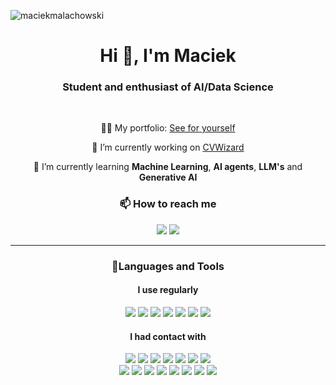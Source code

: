 <p align="left"> <img src="https://komarev.com/ghpvc/?username=maciekmalachowski&label=Profile%20views&color=0e75b6&style=flat" alt="maciekmalachowski" /> </p>

<h1 align="center">Hi 👋, I'm Maciek</h1>
<h3 align="center">Student and enthusiast of AI/Data Science</h3>
<br>
<p align="center"> 👨‍💻 My portfolio: <a href="https://maciekmalachowski.pl">See for yourself</a> </p>

<p align="center"> 🔭 I’m currently working on <a href="https://github.com/maciekmalachowski/CVWizard">CVWizard</a></p>

<p align="center"> 🌱 I’m currently learning <b>Machine Learning</b>, <b>AI agents</b>, <b>LLM's</b> and <b>Generative AI</b>  </p>

<h3 align="center">📫 How to reach me</h3>
<p align="center">
<a href="mailto:maciejmalachowski1@gmail.com" target="_blank"><img src="https://img.shields.io/badge/gmail-%23DD0031.svg?&style=for-the-badge&logo=gmail&logoColor=white"/></a>
<a href="https://www.linkedin.com/in/maciej-małachowski-749577228" target="_blank"><img src="https://img.shields.io/badge/LinkedIn-0077B5?style=for-the-badge&logo=linkedin&logoColor=white"/></a>

<hr>

<h3 align="center">🧰Languages and Tools</h3>
<h4 align="center">I use regularly</h4>
<p align="center">
<img src="https://img.shields.io/badge/Python-FFD43B?style=for-the-badge&logo=python&logoColor=blue" /> 
<img src="https://img.shields.io/badge/GitHub-100000?style=for-the-badge&logo=github&logoColor=white"/>
<img src="https://img.shields.io/badge/GIT-E44C30?style=for-the-badge&logo=git&logoColor=white"/>
<img src="https://img.shields.io/badge/scikit_learn-F7931E?style=for-the-badge&logo=scikit-learn&logoColor=white"/>
<img src="https://img.shields.io/badge/Tailwind_CSS-38B2AC?style=for-the-badge&logo=tailwind-css&logoColor=white"/>
<img src="https://img.shields.io/badge/ChatGPT-74aa9c?style=for-the-badge&logo=openai&logoColor=white"/>
<img src="https://img.shields.io/badge/Pandas-2C2D72?style=for-the-badge&logo=pandas&logoColor=white"/>

  
</p>
<h4 align="center">I had contact with</h4>
<p align="center">  
<img src="https://img.shields.io/badge/HTML5-E34F26?style=for-the-badge&logo=html5&logoColor=white"/>
<img src="https://img.shields.io/badge/CSS3-1572B6?style=for-the-badge&logo=css3&logoColor=white"/>
<img src="https://img.shields.io/badge/JavaScript-323330?style=for-the-badge&logo=javascript&logoColor=F7DF1E"/>
<img src="https://img.shields.io/badge/PHP-777BB4?style=for-the-badge&logo=php&logoColor=white"/>
<img src="https://img.shields.io/badge/React-20232A?style=for-the-badge&logo=react&logoColor=61DAFB"/>
<img src="https://img.shields.io/badge/PyTorch-EE4C2C?style=for-the-badge&logo=pytorch&logoColor=white"/>
<img src="https://img.shields.io/badge/TypeScript-007ACC?style=for-the-badge&logo=typescript&logoColor=white"/>
<br>
<img src="https://img.shields.io/badge/Streamlit-FF4B4B?style=for-the-badge&logo=Streamlit&logoColor=white"/>
<img src="https://img.shields.io/badge/next%20js-000000?style=for-the-badge&logo=nextdotjs&logoColor=white"/>
<img src="https://img.shields.io/badge/Django-092E20?style=for-the-badge&logo=django&logoColor=green"/>
<img src="https://img.shields.io/badge/MySQL-005C84?style=for-the-badge&logo=mysql&logoColor=white"/>
<img src="https://img.shields.io/badge/Netlify-00C7B7?style=for-the-badge&logo=netlify&logoColor=white"/>
<img src="https://img.shields.io/badge/langchain-1C3C3C?style=for-the-badge&logo=langchain&logoColor=white"/>
<img src="https://img.shields.io/badge/Docker-2CA5E0?style=for-the-badge&logo=docker&logoColor=white"/>
<img src="https://img.shields.io/badge/Selenium-43B02A?style=for-the-badge&logo=Selenium&logoColor=white"/>
  
</p>



